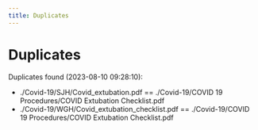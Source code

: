 ```yaml
---
title: Duplicates
---
```


# Duplicates

Duplicates found (2023-08-10 09:28:10):

- ./Covid-19/SJH/Covid_extubation.pdf == ./Covid-19/COVID 19 Procedures/COVID Extubation Checklist.pdf
- ./Covid-19/WGH/Covid_extubation_checklist.pdf == ./Covid-19/COVID 19 Procedures/COVID Extubation Checklist.pdf